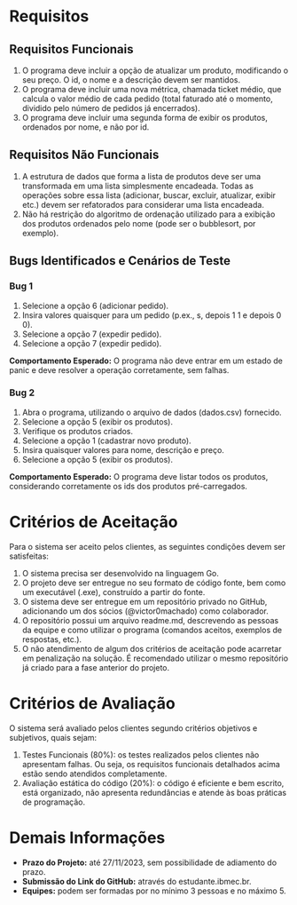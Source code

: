 # Requisitos

## Requisitos Funcionais

1. O programa deve incluir a opção de atualizar um produto, modificando o seu preço. O id, o nome e a descrição devem ser mantidos.
2. O programa deve incluir uma nova métrica, chamada ticket médio, que calcula o valor médio de cada pedido (total faturado até o momento, dividido pelo número de pedidos já encerrados).
3. O programa deve incluir uma segunda forma de exibir os produtos, ordenados por nome, e não por id.

## Requisitos Não Funcionais

1. A estrutura de dados que forma a lista de produtos deve ser uma transformada em uma lista simplesmente encadeada. Todas as operações sobre essa lista (adicionar, buscar, excluir, atualizar, exibir etc.) devem ser refatorados para considerar uma lista encadeada.
2. Não há restrição do algoritmo de ordenação utilizado para a exibição dos produtos ordenados pelo nome (pode ser o bubblesort, por exemplo).

## Bugs Identificados e Cenários de Teste

### Bug 1

1. Selecione a opção 6 (adicionar pedido).
2. Insira valores quaisquer para um pedido (p.ex., s, depois 1 1 e depois 0 0).
3. Selecione a opção 7 (expedir pedido).
4. Selecione a opção 7 (expedir pedido).

**Comportamento Esperado:** O programa não deve entrar em um estado de panic e deve resolver a operação corretamente, sem falhas.

### Bug 2

1. Abra o programa, utilizando o arquivo de dados (dados.csv) fornecido.
2. Selecione a opção 5 (exibir os produtos).
3. Verifique os produtos criados.
4. Selecione a opção 1 (cadastrar novo produto).
5. Insira quaisquer valores para nome, descrição e preço.
6. Selecione a opção 5 (exibir os produtos).

**Comportamento Esperado:** O programa deve listar todos os produtos, considerando corretamente os ids dos produtos pré-carregados.

# Critérios de Aceitação

Para o sistema ser aceito pelos clientes, as seguintes condições devem ser satisfeitas:

1. O sistema precisa ser desenvolvido na linguagem Go.
2. O projeto deve ser entregue no seu formato de código fonte, bem como um executável (.exe), construído a partir do fonte.
3. O sistema deve ser entregue em um repositório privado no GitHub, adicionando um dos sócios (@victor0machado) como colaborador.
4. O repositório possui um arquivo readme.md, descrevendo as pessoas da equipe e como utilizar o programa (comandos aceitos, exemplos de respostas, etc.).
5. O não atendimento de algum dos critérios de aceitação pode acarretar em penalização na solução. É recomendado utilizar o mesmo repositório já criado para a fase anterior do projeto.

# Critérios de Avaliação

O sistema será avaliado pelos clientes segundo critérios objetivos e subjetivos, quais sejam:

1. Testes Funcionais (80%): os testes realizados pelos clientes não apresentam falhas. Ou seja, os requisitos funcionais detalhados acima estão sendo atendidos completamente.
2. Avaliação estática do código (20%): o código é eficiente e bem escrito, está organizado, não apresenta redundâncias e atende às boas práticas de programação.

# Demais Informações

- **Prazo do Projeto:** até 27/11/2023, sem possibilidade de adiamento do prazo.
- **Submissão do Link do GitHub:** através do estudante.ibmec.br.
- **Equipes:** podem ser formadas por no mínimo 3 pessoas e no máximo 5.